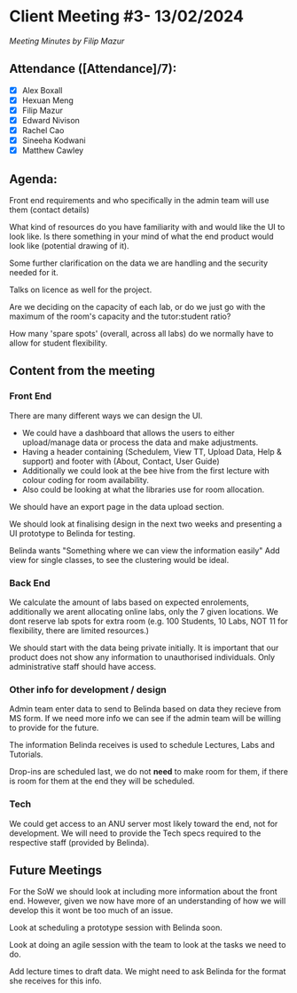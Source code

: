 # Client Meeting #3- 13/02/2024

*Meeting Minutes by Filip Mazur*

## Attendance ([Attendance]/7):

- [X] Alex Boxall
- [X] Hexuan Meng
- [X] Filip Mazur
- [X] Edward Nivison
- [X] Rachel Cao
- [X] Sineeha Kodwani
- [X] Matthew Cawley

## Agenda:

Front end requirements and who specifically in the admin team will use them (contact details)

What kind of resources do you have familiarity with and would like the UI to look like. Is there something in your mind of what the end product would look like (potential drawing of it).

Some further clarification on the data we are handling and the security needed for it.

Talks on licence as well for the project.

Are we deciding on the capacity of each lab, or do we just go with the maximum of the room's capacity and the tutor:student ratio?

How many 'spare spots' (overall, across all labs) do we normally have to allow for student flexibility.

## Content from the meeting

### Front End

There are many different ways we can design the UI.
- We could have a dashboard that allows the users to either upload/manage data or process the data and make adjustments.
- Having a header containing (Schedulem, View TT, Upload Data, Help & support) and footer with (About, Contact, User Guide)
- Additionally we could look at the bee hive from the first lecture with colour coding for room availability.
- Also could be looking at what the libraries use for room allocation.

We should have an export page in the data upload section.

We should look at finalising design in the next two weeks and presenting a UI prototype to Belinda for testing.

Belinda wants "Something where we can view the information easily"
Add view for single classes, to see the clustering would be ideal.

### Back End

We calculate the amount of labs based on expected enrolements, additionally we arent allocating online labs, only the 7 given locations.
We dont reserve lab spots for extra room (e.g. 100 Students, 10 Labs, NOT 11 for flexibility, there are limited resources.)

We should start with the data being private initially. It is important that our product does not show any information to unauthorised individuals. Only administrative staff should have access.

### Other info for development / design

Admin team enter data to send to Belinda based on data they recieve from MS form. If we need more info we can see if the admin team will be willing to provide for the future. 

The information Belinda receives is used to schedule Lectures, Labs and Tutorials.

Drop-ins are scheduled last, we do not **need** to make room for them, if there is room for them at the end they will be scheduled.

### Tech

We could get access to an ANU server most likely toward the end, not for development. We will need to provide the Tech specs required to the respective staff (provided by Belinda). 

## Future Meetings
For the SoW we should look at including more information about the front end. However, given we now have more of an understanding of how we will develop this it wont be too much of an issue.

Look at scheduling a prototype session with Belinda soon.

Look at doing an agile session with the team to look at the tasks we need to do. 

Add lecture times to draft data. We might need to ask Belinda for the format she receives for this info.